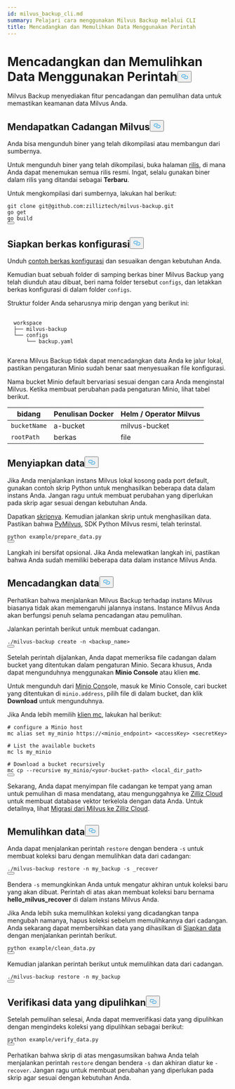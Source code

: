 ```yaml
---
id: milvus_backup_cli.md
summary: Pelajari cara menggunakan Milvus Backup melalui CLI
title: Mencadangkan dan Memulihkan Data Menggunakan Perintah
---
```

<h1 id="Back-up-and-Restore-Data-Using-Commands" class="common-anchor-header">Mencadangkan dan Memulihkan Data Menggunakan Perintah<button data-href="#Back-up-and-Restore-Data-Using-Commands" class="anchor-icon" translate="no">
      <svg translate="no"
        aria-hidden="true"
        focusable="false"
        height="20"
        version="1.1"
        viewBox="0 0 16 16"
        width="16"
      >
        <path
          fill="#0092E4"
          fill-rule="evenodd"
          d="M4 9h1v1H4c-1.5 0-3-1.69-3-3.5S2.55 3 4 3h4c1.45 0 3 1.69 3 3.5 0 1.41-.91 2.72-2 3.25V8.59c.58-.45 1-1.27 1-2.09C10 5.22 8.98 4 8 4H4c-.98 0-2 1.22-2 2.5S3 9 4 9zm9-3h-1v1h1c1 0 2 1.22 2 2.5S13.98 12 13 12H9c-.98 0-2-1.22-2-2.5 0-.83.42-1.64 1-2.09V6.25c-1.09.53-2 1.84-2 3.25C6 11.31 7.55 13 9 13h4c1.45 0 3-1.69 3-3.5S14.5 6 13 6z"
        ></path>
      </svg>
    </button></h1><p>Milvus Backup menyediakan fitur pencadangan dan pemulihan data untuk memastikan keamanan data Milvus Anda.</p>
<h2 id="Obtain-Milvus-Backup" class="common-anchor-header">Mendapatkan Cadangan Milvus<button data-href="#Obtain-Milvus-Backup" class="anchor-icon" translate="no">
      <svg translate="no"
        aria-hidden="true"
        focusable="false"
        height="20"
        version="1.1"
        viewBox="0 0 16 16"
        width="16"
      >
        <path
          fill="#0092E4"
          fill-rule="evenodd"
          d="M4 9h1v1H4c-1.5 0-3-1.69-3-3.5S2.55 3 4 3h4c1.45 0 3 1.69 3 3.5 0 1.41-.91 2.72-2 3.25V8.59c.58-.45 1-1.27 1-2.09C10 5.22 8.98 4 8 4H4c-.98 0-2 1.22-2 2.5S3 9 4 9zm9-3h-1v1h1c1 0 2 1.22 2 2.5S13.98 12 13 12H9c-.98 0-2-1.22-2-2.5 0-.83.42-1.64 1-2.09V6.25c-1.09.53-2 1.84-2 3.25C6 11.31 7.55 13 9 13h4c1.45 0 3-1.69 3-3.5S14.5 6 13 6z"
        ></path>
      </svg>
    </button></h2><p>Anda bisa mengunduh biner yang telah dikompilasi atau membangun dari sumbernya.</p>
<p>Untuk mengunduh biner yang telah dikompilasi, buka halaman <a href="https://github.com/zilliztech/milvus-backup/releases">rilis</a>, di mana Anda dapat menemukan semua rilis resmi. Ingat, selalu gunakan biner dalam rilis yang ditandai sebagai <strong>Terbaru</strong>.</p>
<p>Untuk mengkompilasi dari sumbernya, lakukan hal berikut:</p>
<pre><code translate="no" class="language-shell">git clone git@github.com:zilliztech/milvus-backup.git
go get
go build
<button class="copy-code-btn"></button></code></pre>
<h2 id="Prepare-configuration-file" class="common-anchor-header">Siapkan berkas konfigurasi<button data-href="#Prepare-configuration-file" class="anchor-icon" translate="no">
      <svg translate="no"
        aria-hidden="true"
        focusable="false"
        height="20"
        version="1.1"
        viewBox="0 0 16 16"
        width="16"
      >
        <path
          fill="#0092E4"
          fill-rule="evenodd"
          d="M4 9h1v1H4c-1.5 0-3-1.69-3-3.5S2.55 3 4 3h4c1.45 0 3 1.69 3 3.5 0 1.41-.91 2.72-2 3.25V8.59c.58-.45 1-1.27 1-2.09C10 5.22 8.98 4 8 4H4c-.98 0-2 1.22-2 2.5S3 9 4 9zm9-3h-1v1h1c1 0 2 1.22 2 2.5S13.98 12 13 12H9c-.98 0-2-1.22-2-2.5 0-.83.42-1.64 1-2.09V6.25c-1.09.53-2 1.84-2 3.25C6 11.31 7.55 13 9 13h4c1.45 0 3-1.69 3-3.5S14.5 6 13 6z"
        ></path>
      </svg>
    </button></h2><p>Unduh <a href="https://raw.githubusercontent.com/zilliztech/milvus-backup/master/configs/backup.yaml">contoh berkas konfigurasi</a> dan sesuaikan dengan kebutuhan Anda.</p>
<p>Kemudian buat sebuah folder di samping berkas biner Milvus Backup yang telah diunduh atau dibuat, beri nama folder tersebut <code translate="no">configs</code>, dan letakkan berkas konfigurasi di dalam folder <code translate="no">configs</code>.</p>
<p>Struktur folder Anda seharusnya mirip dengan yang berikut ini:</p>
<pre>
  <code translate="no">
  workspace
  ├── milvus-backup
  └── configs
      └── backup.yaml
  </code>
</pre>
<p>Karena Milvus Backup tidak dapat mencadangkan data Anda ke jalur lokal, pastikan pengaturan Minio sudah benar saat menyesuaikan file konfigurasi.</p>
<div class="alert note">
<p>Nama bucket Minio default bervariasi sesuai dengan cara Anda menginstal Milvus. Ketika membuat perubahan pada pengaturan Minio, lihat tabel berikut.</p>
<table>
<thead>
<tr><th>bidang</th><th>Penulisan Docker</th><th>Helm / Operator Milvus</th></tr>
</thead>
<tbody>
<tr><td><code translate="no">bucketName</code></td><td>a-bucket</td><td>milvus-bucket</td></tr>
<tr><td><code translate="no">rootPath</code></td><td>berkas</td><td>file</td></tr>
</tbody>
</table>
</div>
<h2 id="Prepare-data" class="common-anchor-header">Menyiapkan data<button data-href="#Prepare-data" class="anchor-icon" translate="no">
      <svg translate="no"
        aria-hidden="true"
        focusable="false"
        height="20"
        version="1.1"
        viewBox="0 0 16 16"
        width="16"
      >
        <path
          fill="#0092E4"
          fill-rule="evenodd"
          d="M4 9h1v1H4c-1.5 0-3-1.69-3-3.5S2.55 3 4 3h4c1.45 0 3 1.69 3 3.5 0 1.41-.91 2.72-2 3.25V8.59c.58-.45 1-1.27 1-2.09C10 5.22 8.98 4 8 4H4c-.98 0-2 1.22-2 2.5S3 9 4 9zm9-3h-1v1h1c1 0 2 1.22 2 2.5S13.98 12 13 12H9c-.98 0-2-1.22-2-2.5 0-.83.42-1.64 1-2.09V6.25c-1.09.53-2 1.84-2 3.25C6 11.31 7.55 13 9 13h4c1.45 0 3-1.69 3-3.5S14.5 6 13 6z"
        ></path>
      </svg>
    </button></h2><p>Jika Anda menjalankan instans Milvus lokal kosong pada port default, gunakan contoh skrip Python untuk menghasilkan beberapa data dalam instans Anda. Jangan ragu untuk membuat perubahan yang diperlukan pada skrip agar sesuai dengan kebutuhan Anda.</p>
<p>Dapatkan <a href="https://raw.githubusercontent.com/zilliztech/milvus-backup/main/example/prepare_data.py">skripnya</a>. Kemudian jalankan skrip untuk menghasilkan data. Pastikan bahwa <a href="https://pypi.org/project/pymilvus/">PyMilvus</a>, SDK Python Milvus resmi, telah terinstal.</p>
<pre><code translate="no" class="language-shell">python example/prepare_data.py
<button class="copy-code-btn"></button></code></pre>
<p>Langkah ini bersifat opsional. Jika Anda melewatkan langkah ini, pastikan bahwa Anda sudah memiliki beberapa data dalam instance Milvus Anda.</p>
<h2 id="Back-up-data" class="common-anchor-header">Mencadangkan data<button data-href="#Back-up-data" class="anchor-icon" translate="no">
      <svg translate="no"
        aria-hidden="true"
        focusable="false"
        height="20"
        version="1.1"
        viewBox="0 0 16 16"
        width="16"
      >
        <path
          fill="#0092E4"
          fill-rule="evenodd"
          d="M4 9h1v1H4c-1.5 0-3-1.69-3-3.5S2.55 3 4 3h4c1.45 0 3 1.69 3 3.5 0 1.41-.91 2.72-2 3.25V8.59c.58-.45 1-1.27 1-2.09C10 5.22 8.98 4 8 4H4c-.98 0-2 1.22-2 2.5S3 9 4 9zm9-3h-1v1h1c1 0 2 1.22 2 2.5S13.98 12 13 12H9c-.98 0-2-1.22-2-2.5 0-.83.42-1.64 1-2.09V6.25c-1.09.53-2 1.84-2 3.25C6 11.31 7.55 13 9 13h4c1.45 0 3-1.69 3-3.5S14.5 6 13 6z"
        ></path>
      </svg>
    </button></h2><p>Perhatikan bahwa menjalankan Milvus Backup terhadap instans Milvus biasanya tidak akan memengaruhi jalannya instans. Instance Milvus Anda akan berfungsi penuh selama pencadangan atau pemulihan.</p>
<div class="tab-wrapper"></div>
<p>Jalankan perintah berikut untuk membuat cadangan.</p>
<pre><code translate="no" class="language-shell">./milvus-backup create -n &lt;backup_name&gt;
<button class="copy-code-btn"></button></code></pre>
<p>Setelah perintah dijalankan, Anda dapat memeriksa file cadangan dalam bucket yang ditentukan dalam pengaturan Minio. Secara khusus, Anda dapat mengunduhnya menggunakan <strong>Minio Console</strong> atau klien <strong>mc</strong>.</p>
<p>Untuk mengunduh dari <a href="https://min.io/docs/minio/kubernetes/upstream/administration/minio-console.html">Minio Cons</a>ole, masuk ke Minio Console, cari bucket yang ditentukan di <code translate="no">minio.address</code>, pilih file di dalam bucket, dan klik <strong>Download</strong> untuk mengunduhnya.</p>
<p>Jika Anda lebih memilih <a href="https://min.io/docs/minio/linux/reference/minio-mc.html#mc-install">klien mc</a>, lakukan hal berikut:</p>
<pre><code translate="no" class="language-shell"><span class="hljs-meta prompt_"># </span><span class="language-bash">configure a Minio host</span>
mc alias set my_minio https://&lt;minio_endpoint&gt; &lt;accessKey&gt; &lt;secretKey&gt;
<span class="hljs-meta prompt_">
# </span><span class="language-bash">List the available buckets</span>
mc ls my_minio
<span class="hljs-meta prompt_">
# </span><span class="language-bash">Download a bucket recursively</span>
mc cp --recursive my_minio/&lt;your-bucket-path&gt; &lt;local_dir_path&gt;
<button class="copy-code-btn"></button></code></pre>
<p>Sekarang, Anda dapat menyimpan file cadangan ke tempat yang aman untuk pemulihan di masa mendatang, atau mengunggahnya ke <a href="https://cloud.zilliz.com">Zilliz Cloud</a> untuk membuat database vektor terkelola dengan data Anda. Untuk detailnya, lihat <a href="https://zilliz.com/doc/migrate_from_milvus-2x">Migrasi dari Milvus ke Zilliz Cloud</a>.</p>
<h2 id="Restore-data" class="common-anchor-header">Memulihkan data<button data-href="#Restore-data" class="anchor-icon" translate="no">
      <svg translate="no"
        aria-hidden="true"
        focusable="false"
        height="20"
        version="1.1"
        viewBox="0 0 16 16"
        width="16"
      >
        <path
          fill="#0092E4"
          fill-rule="evenodd"
          d="M4 9h1v1H4c-1.5 0-3-1.69-3-3.5S2.55 3 4 3h4c1.45 0 3 1.69 3 3.5 0 1.41-.91 2.72-2 3.25V8.59c.58-.45 1-1.27 1-2.09C10 5.22 8.98 4 8 4H4c-.98 0-2 1.22-2 2.5S3 9 4 9zm9-3h-1v1h1c1 0 2 1.22 2 2.5S13.98 12 13 12H9c-.98 0-2-1.22-2-2.5 0-.83.42-1.64 1-2.09V6.25c-1.09.53-2 1.84-2 3.25C6 11.31 7.55 13 9 13h4c1.45 0 3-1.69 3-3.5S14.5 6 13 6z"
        ></path>
      </svg>
    </button></h2><div class="tab-wrapper"></div>
<p>Anda dapat menjalankan perintah <code translate="no">restore</code> dengan bendera <code translate="no">-s</code> untuk membuat koleksi baru dengan memulihkan data dari cadangan:</p>
<pre><code translate="no" class="language-shell">./milvus-backup restore -n my_backup -s _recover
<button class="copy-code-btn"></button></code></pre>
<p>Bendera <code translate="no">-s</code> memungkinkan Anda untuk mengatur akhiran untuk koleksi baru yang akan dibuat. Perintah di atas akan membuat koleksi baru bernama <strong>hello_milvus_recover</strong> di dalam instans Milvus Anda.</p>
<p>Jika Anda lebih suka memulihkan koleksi yang dicadangkan tanpa mengubah namanya, hapus koleksi sebelum memulihkannya dari cadangan. Anda sekarang dapat membersihkan data yang dihasilkan di <a href="#Prepare-data">Siapkan data</a> dengan menjalankan perintah berikut.</p>
<pre><code translate="no" class="language-shell">python example/clean_data.py
<button class="copy-code-btn"></button></code></pre>
<p>Kemudian jalankan perintah berikut untuk memulihkan data dari cadangan.</p>
<pre><code translate="no" class="language-shell">./milvus-backup restore -n my_backup
<button class="copy-code-btn"></button></code></pre>
<h2 id="Verify-restored-data" class="common-anchor-header">Verifikasi data yang dipulihkan<button data-href="#Verify-restored-data" class="anchor-icon" translate="no">
      <svg translate="no"
        aria-hidden="true"
        focusable="false"
        height="20"
        version="1.1"
        viewBox="0 0 16 16"
        width="16"
      >
        <path
          fill="#0092E4"
          fill-rule="evenodd"
          d="M4 9h1v1H4c-1.5 0-3-1.69-3-3.5S2.55 3 4 3h4c1.45 0 3 1.69 3 3.5 0 1.41-.91 2.72-2 3.25V8.59c.58-.45 1-1.27 1-2.09C10 5.22 8.98 4 8 4H4c-.98 0-2 1.22-2 2.5S3 9 4 9zm9-3h-1v1h1c1 0 2 1.22 2 2.5S13.98 12 13 12H9c-.98 0-2-1.22-2-2.5 0-.83.42-1.64 1-2.09V6.25c-1.09.53-2 1.84-2 3.25C6 11.31 7.55 13 9 13h4c1.45 0 3-1.69 3-3.5S14.5 6 13 6z"
        ></path>
      </svg>
    </button></h2><p>Setelah pemulihan selesai, Anda dapat memverifikasi data yang dipulihkan dengan mengindeks koleksi yang dipulihkan sebagai berikut:</p>
<pre><code translate="no" class="language-shell">python example/verify_data.py
<button class="copy-code-btn"></button></code></pre>
<p>Perhatikan bahwa skrip di atas mengasumsikan bahwa Anda telah menjalankan perintah <code translate="no">restore</code> dengan bendera <code translate="no">-s</code> dan akhiran diatur ke <code translate="no">-recover</code>. Jangan ragu untuk membuat perubahan yang diperlukan pada skrip agar sesuai dengan kebutuhan Anda.</p>
